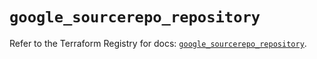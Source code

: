 # `google_sourcerepo_repository`

Refer to the Terraform Registry for docs: [`google_sourcerepo_repository`](https://registry.terraform.io/providers/hashicorp/google-beta/5.23.0/docs/resources/google_sourcerepo_repository).

